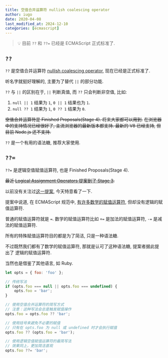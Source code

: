 ```yaml
---
title: 空值合并运算符 nullish coalescing operator
author: iugo
date: 2020-04-08
last_modified_at: 2024-12-10
categories: [ecmascript]
---
```


> :bulb: 目前 `??` 和 `??=` 已经是 ECMAScript 正式标准了.

## `??`

`??` 是空值合并运算符 [nullish coalescing operator][3], 现在已经是正式标准了.

听名字就挺好理解的, 主要为了替代 `||` 的部分功能.

`??` 与 `||` 的区别在于, `||` 判断真值, 而 `??` 只会判断非空值, 比如:

1. `null || 1` 结果为 `1`, `0 || 1` 结果也为 `1`.
2. `null ?? 1` 结果为 `1`, `0 ?? 1` 结果为 `0`.

~~空值合并运算符是 Finished Proposals(Stage 4). 将来大家都可以用到.~~
~~在浏览器中的支持情况已经很好了, 主流浏览器的最新版本都支持. 最新的 V8 已经支持,~~
~~但目前 Node.js 还不支持.~~

`??` 是一个有用的语法糖, 推荐大家使用.

## `??=`

`??=` 是逻辑空值赋值运算符, 也是 Finished Proposals(Stage 4).

~~最近 [Logical Assignment Operators 提案到了 Stage 3][0].~~

以前没有关注过[这一提案][2], 今天特意看了一下.

提案中说道, 在 ECMAScript 规范中, [有许多数学的赋值运算符][1],
但却没有逻辑的赋值运算符.

普通的赋值运算符就是 `=`. 数学的赋值运算符比如 `+=` 是加法的赋值运算符,
`-=` 是减法的赋值运算符.

所有的特殊赋值运算符目的都是为了简洁, 只是一种语法糖.

不过既然我们都有了数学的赋值运算符, 那就是认可了这种语法糖, 提案者据此提出了
逻辑的赋值运算符.

当然也是借鉴了其他语言, 如 Ruby.

```js
let opts = { foo: 'foo' };

// 传统写法
if (opts.foo === null || opts.foo === undefined) {
    opts.foo = 'bar';
}

// 使用空值合并运算符的简写方式
// 注意：这种写法会总是触发赋值操作
opts.foo = opts.foo ?? 'bar';

// 使用括号来避免不必要的赋值
// 只有在 opts.foo 为 null 或 undefined 时才会执行赋值
opts.foo ?? (opts.foo = 'bar');

// 使用逻辑空值赋值运算符的最简写法
// 效果同上，更加简洁直观
opts.foo ??= 'bar';
```

[0]: https://github.com/tc39/proposals/commit/943bf8956b7d25032075e4789c1e351fdf2ae9ec
[1]: https://developer.mozilla.org/en-US/docs/Web/JavaScript/Reference/Operators/Assignment_Operators
[2]: https://github.com/tc39/proposal-logical-assignment
[3]: https://developer.mozilla.org/en-US/docs/Web/JavaScript/Reference/Operators/Nullish_coalescing_operator
